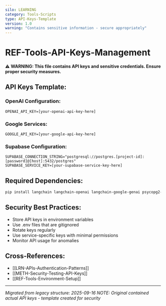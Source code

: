 ```yaml
---
silo: LEARNING
category: Tools-Scripts
type: API-Keys-Template
version: 1.0
warning: "Contains sensitive information - secure appropriately"
---
```


# REF-Tools-API-Keys-Management

⚠️ **WARNING: This file contains API keys and sensitive credentials. Ensure proper security measures.**

## API Keys Template:

### OpenAI Configuration:
```
OPENAI_API_KEY=[your-openai-api-key-here]
```

### Google Services:
```
GOOGLE_API_KEY=[your-google-api-key-here]
```

### Supabase Configuration:
```
SUPABASE_CONNECTION_STRING="postgresql://postgres.[project-id]:[password]@[host]:5432/postgres"
SUPABASE_SERVICE_KEY=[your-supabase-service-key-here]
```

## Required Dependencies:
```bash
pip install langchain langchain-openai langchain-google-genai psycopg2-binary python-dotenv chromadb sentence-transformers
```

## Security Best Practices:
- Store API keys in environment variables
- Use .env files that are gitignored
- Rotate keys regularly
- Use service-specific keys with minimal permissions
- Monitor API usage for anomalies

## Cross-References:
- [[LRN-APIs-Authentication-Patterns]]
- [[METH-Security-Testing-API-Keys]]
- [[REF-Tools-Environment-Setup]]

---
*Migrated from legacy structure: 2025-09-16*
*NOTE: Original contained actual API keys - template created for security*